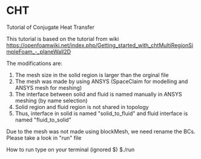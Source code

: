 # CHT
Tutorial of Conjugate Heat Transfer 

This tutorial is based on the tutorial from wiki
https://openfoamwiki.net/index.php/Getting_started_with_chtMultiRegionSimpleFoam_-_planeWall2D

The modifications are:
1. The mesh size in the solid region is larger than the orginal file
2. The mesh was made by using ANSYS (SpaceClaim for modelling and ANSYS mesh for meshing)
3. The interface between solid and fluid is named manually in ANSYS meshing (by name selection)
4. Solid region and fluid region is not shared in topology 
5. Thus, interface in solid is named "solid_to_fluid" and fluid interface is named "fluid_to_solid"

Due to the mesh was not made using blockMesh, we need rename the BCs. Please take a look in "run" file

How to run
type on your terminal (ignored $)
$./run
